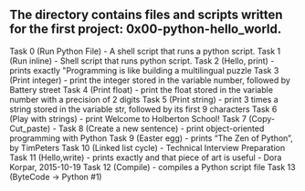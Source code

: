 ## The directory contains files and scripts written for the first project: 0x00-python-hello_world.
Task 0 (Run Python File) - A shell script that runs a python script.
Task 1 (Run inline) - Shell script that runs python script.
Task 2 (Hello, print) -   prints exactly "Programming is like building a multilingual puzzle
Task 3 (Print integer) -  print the integer stored in the variable number, followed by Battery street
Task 4 (Print float) - print the float stored in the variable number with a precision of 2 digits
Task 5 (Print string) - print 3 times a string stored in the variable str, followed by its first 9 characters
Task 6 (Play with strings) -  print Welcome to Holberton School!
Task 7 (Copy-Cut_paste) - 
Task 8 (Create a new sentence) -  print object-oriented programming with Python
Task 9 (Easter egg) -  prints “The Zen of Python”, by TimPeters
Task 10 (Linked list cycle) - Technical Interview Preparation
Task 11 (Hello,write) - prints exactly and that piece of art is useful - Dora Korpar, 2015-10-19
Task 12 (Compile) - compiles a Python script file
Task 13 (ByteCode -> Python #1)
